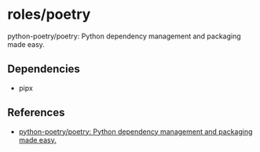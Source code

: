 # roles/poetry
python-poetry/poetry: Python dependency management and packaging made easy.



## Dependencies
- pipx



## References
- [python-poetry/poetry: Python dependency management and packaging made easy.](https://github.com/python-poetry/poetry)

